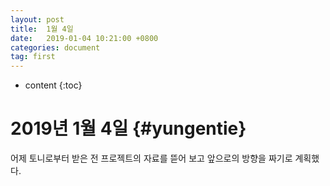 ```yaml
---
layout: post
title:  1월 4일
date:   2019-01-04 10:21:00 +0800
categories: document
tag: first
---
```


* content
{:toc}


2019년 1월 4일			{#yungentie}
====================================

어제 토니로부터 받은 전 프로젝트의 자료를 뜯어 보고 앞으로의 방향을 짜기로 계획했다.

